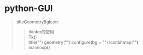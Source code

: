 # python-GUI
>titleGeometryBgIcon:  
>>tkinter的使用  
>>Tk()  
>>title("")   geometry("")   configure(bg = "")   iconbitmap("")  
>>mainloop()  
  
